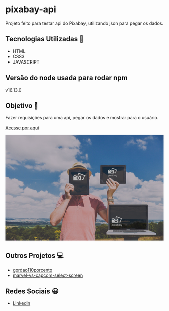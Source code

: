 # pixabay-api
Projeto feito para testar api do Pixabay, utilizando json para pegar os dados.

## Tecnologias Utilizadas 🚀

- HTML
- CSS3
- JAVASCRIPT

## Versão do node usada para rodar npm
v16.13.0

## Objetivo 🎯

Fazer requisições para uma api, pegar os dados e mostrar para o usuário.

<a href='https://marcos-sco.github.io/pixabay-api/'>Acesse por aqui</a>
<p align="left">
  <a href='https://marcos-sco.github.io/pixabay-api/'>
    <img src="https://github.com/Marcos-SCO/pixabay-api/blob/master/img/gallery.png?raw=true" width="700" title="batman">
  </a>
</p>

## Outros Projetos 💻

- [gordao110porcento](https://github.com/Marcos-SCO/gordao110porcento)
- [marvel-vs-capcom-select-screen](https://github.com/Marcos-SCO/Marvel-vs-Capcom-select-select-screen)

## Redes Sociais 😃

- [Linkedin](https://www.linkedin.com/in/marcos-sco/)
